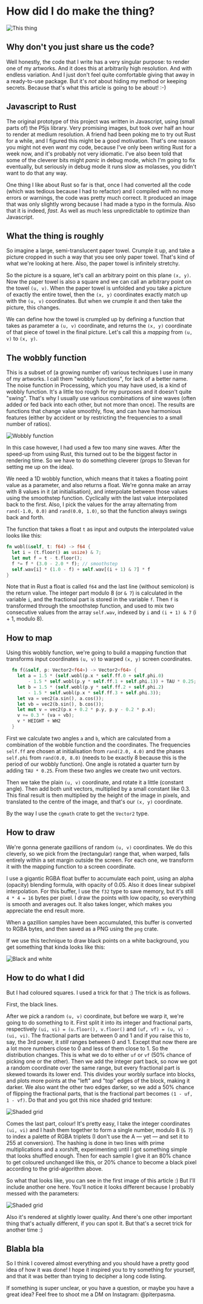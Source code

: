 # How did I do make the thing?

![This thing](oppy1-tompa-s.jpg)

## Why don't you just share us the code?

Well honestly, the code that I write has a very singular purpose: to render one of my artworks. And it does this at arbitrarily high resolution. And with endless variation. And I just don't feel quite comfortable giving that away in a ready-to-use package. But it's *not* about hiding my method or keeping secrets. Because that's what this article is going to be about! :-)

## Javascript to Rust

The original prototype of this project was written in Javascript, using (small parts of) the P5js library. Very promising images, but took over half an hour to render at medium resolution. A friend had been poking me to try out Rust for a while, and I figured this might be a good motivation. That's one reason you might not even *want* my code, because I've only been writing Rust for a week now, and it's probably not very idiomatic. I've also been told that some of the cleverer bits might *panic* in debug mode, which I'm going to fix eventually, but seriously in debug mode it runs slow as molasses, you didn't want to do that any way.

One thing I like about Rust so far is that, once I had converted all the code (which was tedious because I had to refactor) and I compiled with no more errors or warnings, the code was pretty much correct. It produced an image that was only slightly wrong because I had made a typo in the formula. Also that it is indeed, *fast*. As well as much less unpredictable to optimize than Javascript.

## What the thing is roughly

So imagine a large, semi-translucent paper towel. Crumple it up, and take a picture cropped in such a way that you see only paper towel. That's kind of what we're looking at here. Also, the paper towel is infinitely stretchy.

So the picture is a square, let's call an arbitrary point on this plane `(x, y)`. Now the paper towel is also a square and we can call an arbitrary point on the towel `(u, v)`. When the paper towel is unfolded and you take a picture of exactly the entire towel, then the `(x, y)` coordinates exactly match up with the `(u, v)` coordinates. But when we crumple it and then take the picture, this changes.

We can define how the towel is crumpled up by defining a function that takes as parameter a `(u, v)` coordinate, and returns the `(x, y)` coordinate of that piece of towel in the final picture. Let's call this a *mapping* from `(u, v)` to `(x, y)`.

## The wobbly function

This is a subset of (a growing number of) various techniques I use in many of my artworks. I call them "wobbly functions", for lack of a better name. The noise function in Processing, which you may have used, is a kind of wobbly function. It's a little too rough for my purposes and it doesn't quite "swing". That's why I usually use various combinations of sine waves (often added or fed back into each other, but not more than once). The results are functions that change value smoothly, flow, and can have harmonious features (either by accident or by restricting the frequencies to a small number of ratios).

![Wobbly function](oppy1-wobbly.png)

In this case however, I had used a few too many sine waves. After the speed-up from using Rust, this turned out to be the biggest factor in rendering time. So we have to do something cleverer (props to Stevan for setting me up on the idea).

We need a 1D wobbly function, which means that it takes a floating point value as a parameter, and also returns a float. We're gonna make an array with 8 values in it (at initialisation), and interpolate between those values using the smoothstep function. Cyclically with the last value interpolated back to the first. Also, I pick the values for the array alternating from `rand(-1.0, 0.0)` and `rand(0.0, 1.0)`, so that the function always swings back and forth.

The function that takes a float `t` as input and outputs the interpolated value looks like this:

```rust
fn wobl(&self, t: f64) -> f64 {
  let i = (t.floor() as usize) & 7;
  let mut f = t - t.floor();
  f *= f * (3.0 - 2.0 * f); // smoothstep
  self.wav[i] * (1.0 - f) + self.wav[(i + 1) & 7] * f
}
```

Note that in Rust a float is called `f64` and the last line (without semicolon) is the return value. The integer part modulo 8 (or `& 7`) is calculated in the variable `i`, and the fractional part is stored in the variable `f`. Then `f` is transformed through the smoothstep function, and used to mix two consecutive values from the array `self.wav`, indexed by `i` and `(i + 1) & 7` (i + 1, modulo 8).

## How to map

Using this wobbly function, we're going to build a mapping function that transforms input coordinates `(u, v)` to warped `(x, y)` screen coordinates.

```rust
  fn f(&self, p: Vector2<f64>) -> Vector2<f64> {
    let a = 1.5 * (self.wobl(p.x * self.ff.0 + self.phi.0) 
        - 1.5 * self.wobl(p.y * self.ff.1 + self.phi.1)) + TAU * 0.25;
    let b = 1.5 * (self.wobl(p.y * self.ff.2 + self.phi.2) 
        - 1.5 * self.wobl(p.x * self.ff.3 + self.phi.3));
    let va = vec2(a.sin(), a.cos());
    let vb = vec2(b.sin(), b.cos());
    let mut v = vec2(p.x + 0.2 * p.y, p.y - 0.2 * p.x);
    v += 0.3 * (va + vb);
    v * HEIGHT + WH2
  }
```

First we calculate two angles `a` and `b`, which are calculated from a combination of the wobble function and the coordinates. The frequencies `self.ff` are chosen at initialisation from `rand(2.0, 4.0)` and the phases `self.phi` from `rand(0.0, 8.0)` (needs to be exactly 8 because this is the period of our wobbly function). One angle is rotated a quarter turn by adding `TAU * 0.25`. From these two angles we create two unit vectors.

Then we take the plain `(u, v)` coordinate, and rotate it a little (constant angle). Then add both unit vectors, multiplied by a small constant like 0.3. This final result is then multiplied by the height of the image in pixels, and translated to the centre of the image, and that's our `(x, y)` coordinate.

By the way I use the `cgmath` crate to get the `Vector2` type.

## How to draw

We're gonna generate gazillions of random `(u, v)` coordinates. We do this cleverly, so we pick from the (rectangular) range that, when warped, falls entirely within a set margin outside the screen. For each one, we transform it with the mapping function to a screen coordinate.

I use a gigantic RGBA float buffer to accumulate each point, using an alpha (opacity) blending formula, with opacity of 0.05. Also it does linear subpixel interpolation. For this buffer, I use the `f32` type to save memory, but it's still `4 * 4 = 16` bytes per pixel. I draw the points with low opacity, so everything is smooth and averages out. It also takes longer, which makes you appreciate the end result more.

When a gazillion samples have been accumulated, this buffer is converted to RGBA bytes, and then saved as a PNG using the `png` crate.

If we use this technique to draw black points on a white background, you get something that kinda looks like this:

![Black and white](oppy1-step1.jpg)

## How to do what I did

But I had coloured squares. I used a trick for that :) The trick is as follows.

First, the black lines.

After we pick a random `(u, v)` coordinate, but before we warp it, we're going to do something to it. First split it into its integer and fractional parts, respectively `(ui, vi) = (u.floor(), v.floor()` and `(uf, vf) = (u, v) - (ui, vi)`. The fractional parts are between 0 and 1 and if you raise this to, say, the 3rd power, it *still* ranges between 0 and 1. Except that now there are a lot more numbers close to 0 and less of them close to 1. So the distribution changes. This is what we do to either `uf` or `vf` (50% chance of picking one or the other). Then we add the integer part back, so now we got a random coordinate over the same range, but every fractional part is skewed towards its lower end. This divides your worbly surface into blocks, and plots more points at the "left" and "top" edges of the block, making it darker. We also want the other two edges darker, so we add a 50% chance of flipping the fractional parts, that is the fractional part becomes `(1 - uf, 1 - vf)`. Do that and you got this nice shaded grid texture:

![Shaded grid](oppy1-step2.jpg)

Comes the last part, colour! It's pretty easy, I take the integer coordinates `(ui, vi)` and I hash them together to form a single number, modulo 8 (`& 7`) to index a palette of RGBA triplets (I don't use the A — yet — and set it to 255 at conversion). The hashing is done in two lines with prime multiplications and a xorshift, experimenting until I got something simple that looks shuffled enough. Then for each sample I give it an 80% chance to get coloured unchanged like this, or 20% chance to become a black pixel according to the grid-algorithm above.

So what that looks like, you can see in the first image of this article :) But I'll include another one here. You'll notice it looks different because I probably messed with the parameters:

![Shaded grid](oppy1-step3.jpg)

Also it's rendered at slightly lower quality. And there's one other important thing that's actually different, if you can spot it. But that's a secret trick for another time :)

## Blabla bla

So I think I covered almost everything and you should have a pretty good idea of how it was done! I hope it inspired you to try something for yourself, and that it was better than trying to decipher a long code listing. 

If something is super unclear, or you have a question, or maybe you have a great idea? Feel free to shoot me a DM on Instagram: @piterpasma.
